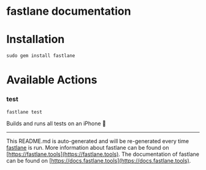 fastlane documentation
================
# Installation
```
sudo gem install fastlane
```
# Available Actions
### test
```
fastlane test
```
Builds and runs all tests on an iPhone 📱

----

This README.md is auto-generated and will be re-generated every time [fastlane](https://fastlane.tools) is run.
More information about fastlane can be found on [https://fastlane.tools](https://fastlane.tools).
The documentation of fastlane can be found on [https://docs.fastlane.tools](https://docs.fastlane.tools).
